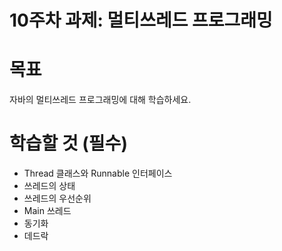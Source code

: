# 10주차 과제: 멀티쓰레드 프로그래밍

# 목표

자바의 멀티쓰레드 프로그래밍에 대해 학습하세요.

# 학습할 것 (필수)

- Thread 클래스와 Runnable 인터페이스
- 쓰레드의 상태
- 쓰레드의 우선순위
- Main 쓰레드
- 동기화
- 데드락